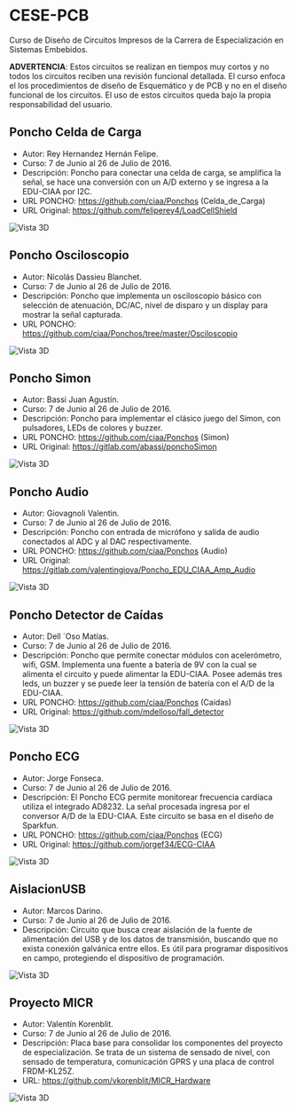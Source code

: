# CESE-PCB
Curso de Diseño de Circuitos Impresos de la Carrera de Especialización en Sistemas Embebidos.

**ADVERTENCIA**: Estos circuitos se realizan en tiempos muy cortos y no todos los circuitos reciben una revisión funcional detallada. 
El curso enfoca el los procedimientos de diseño de Esquemático y de PCB y no en el diseño funcional de los  circuitos.
El uso de estos circuitos queda bajo la propia responsabilidad del usuario.


## Poncho Celda de Carga ##
  * Autor: Rey Hernandez Hernán Felipe.
  * Curso: 7 de Junio al 26 de Julio de 2016.
  * Descripción: Poncho para conectar una celda de carga, se amplifica la señal, se hace una 
conversión con un A/D externo y se ingresa a la EDU-CIAA por I2C.
  * URL PONCHO: https://github.com/ciaa/Ponchos  (Celda_de_Carga)
  * URL Original: https://github.com/feliperey4/LoadCellShield

![Vista 3D]( https://raw.githubusercontent.com/brengi/CESE-PCB/master/doc/poncho_celda.jpg "LoadCellShield")

## Poncho Osciloscopio ##
  * Autor: Nicolás Dassieu Blanchet.
  * Curso: 7 de Junio al 26 de Julio de 2016.
  * Descripción: Poncho que implementa un osciloscopio básico con selección de atenuación, DC/AC, nivel de disparo y un display para mostrar la señal capturada.
  * URL PONCHO: https://github.com/ciaa/Ponchos/tree/master/Osciloscopio

![Vista 3D]( https://raw.githubusercontent.com/brengi/CESE-PCB/master/doc/Oscilloscopio.jpg "Poncho Osciloscopio")

## Poncho Simon ##
  * Autor: Bassi Juan Agustín.
  * Curso: 7 de Junio al 26 de Julio de 2016.
  * Descripción: Poncho para implementar el clásico juego del Simon, con pulsadores, LEDs de colores y buzzer.
  * URL PONCHO: https://github.com/ciaa/Ponchos  (Simon)
  * URL Original: https://gitlab.com/abassi/ponchoSimon

![Vista 3D]( https://raw.githubusercontent.com/brengi/CESE-PCB/master/doc/simonShield.jpg  "Poncho Simon")

## Poncho Audio ##
  * Autor: Giovagnoli Valentin.
  * Curso: 7 de Junio al 26 de Julio de 2016.
  * Descripción: Poncho con entrada de micrófono y salida de audio conectados al ADC y al DAC respectivamente.
  * URL PONCHO: https://github.com/ciaa/Ponchos  (Audio)
  * URL Original: https://gitlab.com/valentingiova/Poncho_EDU_CIAA_Amp_Audio

![Vista 3D]( https://raw.githubusercontent.com/brengi/CESE-PCB/master/doc/AmpAudio.jpg  "Poncho Audio")

## Poncho Detector de Caídas ##
  * Autor: Dell ´Oso Matías.
  * Curso: 7 de Junio al 26 de Julio de 2016.
  * Descripción: Poncho que permite conectar módulos con acelerómetro, wifi, GSM. Implementa una fuente a batería de 9V con la cual se alimenta el circuito y puede alimentar la EDU-CIAA. Posee además tres leds, un buzzer y se puede leer la tensión de batería con el A/D de la EDU-CIAA.
  * URL PONCHO: https://github.com/ciaa/Ponchos  (Caidas)
  * URL Original: https://github.com/mdelloso/fall_detector

![Vista 3D]( https://raw.githubusercontent.com/brengi/CESE-PCB/master/doc/fall_detector.jpg  "Poncho Caídas")

## Poncho ECG ##
  * Autor: Jorge Fonseca.
  * Curso: 7 de Junio al 26 de Julio de 2016.
  * Descripción: El Poncho ECG permite monitorear frecuencia cardíaca utiliza el integrado AD8232. La señal procesada ingresa por el conversor A/D de la EDU-CIAA. Este circuito se basa en el diseño de Sparkfun.
  * URL PONCHO: https://github.com/ciaa/Ponchos  (ECG)
  * URL Original: https://github.com/jorgef34/ECG-CIAA

![Vista 3D]( https://raw.githubusercontent.com/brengi/CESE-PCB/master/doc/ecg.jpg  "Poncho ECG")

## AislacionUSB ##
  * Autor: Marcos Darino.
  * Curso: 7 de Junio al 26 de Julio de 2016.
  * Descripción: Circuito que busca crear aislación de la fuente de 
  alimentación del USB y de los datos de transmisión, buscando que no exista 
  conexión galvánica entre ellos. Es útil para programar dispositivos en campo,
  protegiendo el dispositivo de programación.

![Vista 3D](https://raw.githubusercontent.com/brengi/CESE-PCB/master/AislacionUSB/doc/USBCableIsolatorCircuit.jpg "AislacionUSB")

## Proyecto MICR ##
  * Autor: Valentín Korenblit.
  * Curso: 7 de Junio al 26 de Julio de 2016.
  * Descripción: Placa base para consolidar los componentes del proyecto de especialización. Se trata de un sistema de sensado de nivel, con sensado de temperatura, comunicación GPRS y una placa de control FRDM-KL25Z.
  * URL: https://github.com/vkorenblit/MICR_Hardware

![Vista 3D]( https://raw.githubusercontent.com/brengi/CESE-PCB/master/doc/MICR_Hardware.jpg  "Proyecto MICR")



